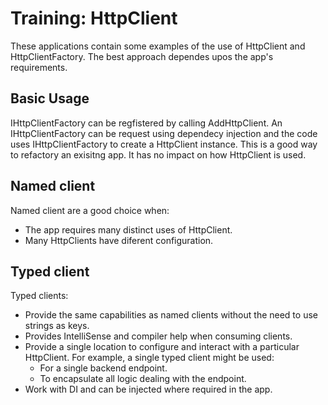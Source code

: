 # Training: HttpClient
These applications contain some examples of the use of HttpClient and HttpClientFactory.
The best approach dependes upos the app's requirements.
## Basic Usage
IHttpClientFactory can be regfistered by calling AddHttpClient.
An IHttpClientFactory can be request using dependecy injection and the code uses IHttpClientFactory to create a HttpClient instance.
This is a good way to refactory an exisitng app. It has no impact on how HttpClient is used.

## Named client
Named client are a good choice when:
 
* The app requires many distinct uses of HttpClient.
* Many HttpClients have diferent configuration.

## Typed client
Typed clients:

* Provide the same capabilities as named clients without the need to use strings as keys.
* Provides IntelliSense and compiler help when consuming clients.
* Provide a single location to configure and interact with a particular HttpClient. For example, a single typed client might be used:
  * For a single backend endpoint.
  * To encapsulate all logic dealing with the endpoint.
* Work with DI and can be injected where required in the app.
